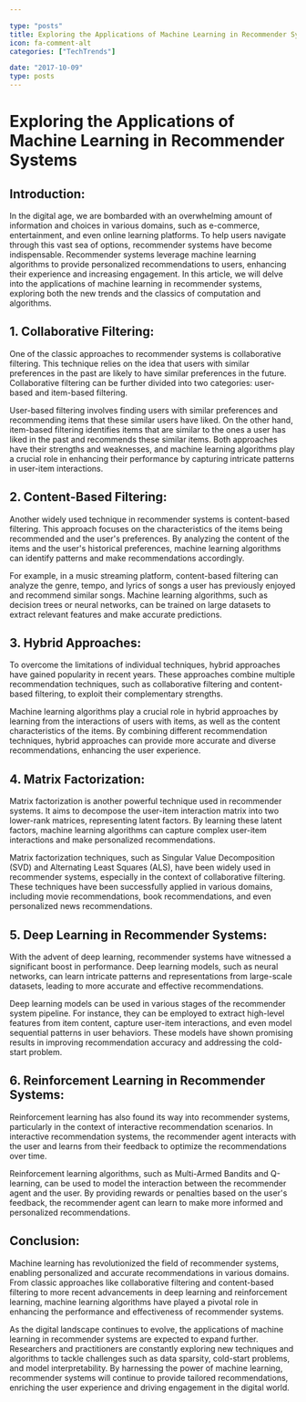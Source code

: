 ```yaml
---

type: "posts"
title: Exploring the Applications of Machine Learning in Recommender Systems
icon: fa-comment-alt
categories: ["TechTrends"]

date: "2017-10-09"
type: posts
---
```





# Exploring the Applications of Machine Learning in Recommender Systems

## Introduction:
In the digital age, we are bombarded with an overwhelming amount of information and choices in various domains, such as e-commerce, entertainment, and even online learning platforms. To help users navigate through this vast sea of options, recommender systems have become indispensable. Recommender systems leverage machine learning algorithms to provide personalized recommendations to users, enhancing their experience and increasing engagement. In this article, we will delve into the applications of machine learning in recommender systems, exploring both the new trends and the classics of computation and algorithms.

## 1. Collaborative Filtering:
One of the classic approaches to recommender systems is collaborative filtering. This technique relies on the idea that users with similar preferences in the past are likely to have similar preferences in the future. Collaborative filtering can be further divided into two categories: user-based and item-based filtering.

User-based filtering involves finding users with similar preferences and recommending items that these similar users have liked. On the other hand, item-based filtering identifies items that are similar to the ones a user has liked in the past and recommends these similar items. Both approaches have their strengths and weaknesses, and machine learning algorithms play a crucial role in enhancing their performance by capturing intricate patterns in user-item interactions.

## 2. Content-Based Filtering:
Another widely used technique in recommender systems is content-based filtering. This approach focuses on the characteristics of the items being recommended and the user's preferences. By analyzing the content of the items and the user's historical preferences, machine learning algorithms can identify patterns and make recommendations accordingly.

For example, in a music streaming platform, content-based filtering can analyze the genre, tempo, and lyrics of songs a user has previously enjoyed and recommend similar songs. Machine learning algorithms, such as decision trees or neural networks, can be trained on large datasets to extract relevant features and make accurate predictions.

## 3. Hybrid Approaches:
To overcome the limitations of individual techniques, hybrid approaches have gained popularity in recent years. These approaches combine multiple recommendation techniques, such as collaborative filtering and content-based filtering, to exploit their complementary strengths.

Machine learning algorithms play a crucial role in hybrid approaches by learning from the interactions of users with items, as well as the content characteristics of the items. By combining different recommendation techniques, hybrid approaches can provide more accurate and diverse recommendations, enhancing the user experience.

## 4. Matrix Factorization:
Matrix factorization is another powerful technique used in recommender systems. It aims to decompose the user-item interaction matrix into two lower-rank matrices, representing latent factors. By learning these latent factors, machine learning algorithms can capture complex user-item interactions and make personalized recommendations.

Matrix factorization techniques, such as Singular Value Decomposition (SVD) and Alternating Least Squares (ALS), have been widely used in recommender systems, especially in the context of collaborative filtering. These techniques have been successfully applied in various domains, including movie recommendations, book recommendations, and even personalized news recommendations.

## 5. Deep Learning in Recommender Systems:
With the advent of deep learning, recommender systems have witnessed a significant boost in performance. Deep learning models, such as neural networks, can learn intricate patterns and representations from large-scale datasets, leading to more accurate and effective recommendations.

Deep learning models can be used in various stages of the recommender system pipeline. For instance, they can be employed to extract high-level features from item content, capture user-item interactions, and even model sequential patterns in user behaviors. These models have shown promising results in improving recommendation accuracy and addressing the cold-start problem.

## 6. Reinforcement Learning in Recommender Systems:
Reinforcement learning has also found its way into recommender systems, particularly in the context of interactive recommendation scenarios. In interactive recommendation systems, the recommender agent interacts with the user and learns from their feedback to optimize the recommendations over time.

Reinforcement learning algorithms, such as Multi-Armed Bandits and Q-learning, can be used to model the interaction between the recommender agent and the user. By providing rewards or penalties based on the user's feedback, the recommender agent can learn to make more informed and personalized recommendations.

## Conclusion:
Machine learning has revolutionized the field of recommender systems, enabling personalized and accurate recommendations in various domains. From classic approaches like collaborative filtering and content-based filtering to more recent advancements in deep learning and reinforcement learning, machine learning algorithms have played a pivotal role in enhancing the performance and effectiveness of recommender systems.

As the digital landscape continues to evolve, the applications of machine learning in recommender systems are expected to expand further. Researchers and practitioners are constantly exploring new techniques and algorithms to tackle challenges such as data sparsity, cold-start problems, and model interpretability. By harnessing the power of machine learning, recommender systems will continue to provide tailored recommendations, enriching the user experience and driving engagement in the digital world.